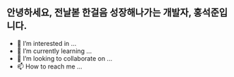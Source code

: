 ## 안녕하세요, 전날볻 한걸음 성장해나가는 개발자, 홍석준입니다.

- 👀 I’m interested in ...
- 🌱 I’m currently learning ...
- 💞️ I’m looking to collaborate on ...
- 📫 How to reach me ...

<!---
Glsme/Glsme is a ✨ special ✨ repository because its `README.md` (this file) appears on your GitHub profile.
You can click the Preview link to take a look at your changes.
--->
